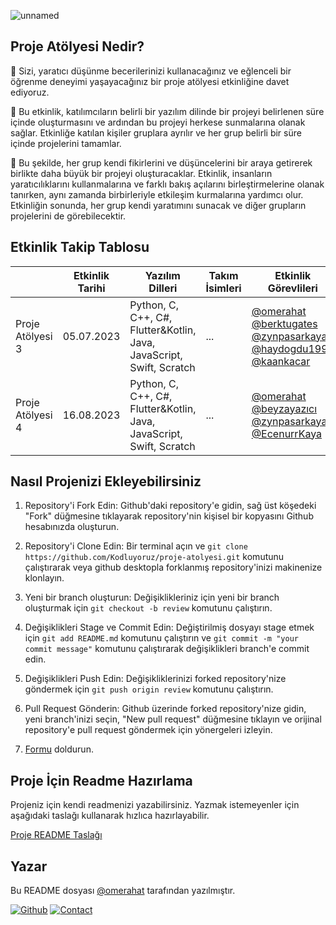 
![unnamed](https://github.com/Kodluyoruz/proje-atolyesi/assets/52050768/a0c10931-20cc-4ad5-b31a-7e38ed53a674)

## Proje Atölyesi Nedir?
🚀 Sizi, yaratıcı düşünme becerilerinizi kullanacağınız ve eğlenceli bir öğrenme deneyimi yaşayacağınız bir proje atölyesi etkinliğine davet ediyoruz.

📇 Bu etkinlik, katılımcıların belirli bir yazılım dilinde bir projeyi belirlenen süre içinde oluşturmasını ve ardından bu projeyi herkese sunmalarına olanak sağlar. Etkinliğe katılan kişiler gruplara ayrılır ve her grup belirli bir süre içinde projelerini tamamlar.

💌 Bu şekilde, her grup kendi fikirlerini ve düşüncelerini bir araya getirerek birlikte daha büyük bir projeyi oluşturacaklar. Etkinlik, insanların yaratıcılıklarını kullanmalarına ve farklı bakış açılarını birleştirmelerine olanak tanırken, aynı zamanda birbirleriyle etkileşim kurmalarına yardımcı olur. Etkinliğin sonunda, her grup kendi yaratımını sunacak ve diğer grupların projelerini de görebilecektir.

## Etkinlik Takip Tablosu
|                  | Etkinlik Tarihi   | Yazılım Dilleri                  | Takım İsimleri    | Etkinlik Görevlileri                                                                                                                                                                     |
|------------------|-------------------|----------------------------------|-------------------|------------------------------------------------------------------------------------------------------------------------------------------------------------------------------------------|
| Proje Atölyesi 3 | 05.07.2023        | Python, C, C++, C#, Flutter&Kotlin, Java, JavaScript, Swift, Scratch  | ...               | [@omerahat](https://github.com/omerahat) [@berktugates](https://github.com/berktugates) [@zynpasarkaya](https://github.com/zynpasarkaya) [@haydogdu1990](https://github.com/haydogdu1990) [@kaankacar](https://github.com/kaankacar) |
| Proje Atölyesi 4 | 16.08.2023 | Python, C, C++, C#, Flutter&Kotlin, Java, JavaScript, Swift, Scratch  | ...|  [@omerahat](https://github.com/omerahat) [@beyzayazıcı](https://github.com/beyzayaz/beyzayaz) [@zynpasarkaya](https://github.com/zynpasarkaya)  [@EcenurrKaya](https://github.com/EcenurrKaya)  |

## Nasıl Projenizi Ekleyebilirsiniz
1. Repository'i Fork Edin: Github'daki repository'e gidin, sağ üst köşedeki "Fork" düğmesine tıklayarak repository'nin kişisel bir kopyasını Github hesabınızda oluşturun.

2. Repository'i Clone Edin: Bir terminal açın ve ``` git clone https://github.com/Kodluyoruz/proje-atolyesi.git ``` komutunu çalıştırarak veya github desktopla forklanmış repository'inizi makinenize klonlayın.

3. Yeni bir branch oluşturun: Değişiklikleriniz için yeni bir branch oluşturmak için ``` git checkout -b review ``` komutunu çalıştırın.

4. Değişiklikleri Stage ve Commit Edin: Değiştirilmiş dosyayı stage etmek için ``` git add README.md ``` komutunu çalıştırın ve ``` git commit -m "your commit message" ``` komutunu çalıştırarak değişiklikleri branch'e commit edin.

5. Değişiklikleri Push Edin: Değişikliklerinizi forked repository'nize göndermek için ``` git push origin review ``` komutunu çalıştırın.

6. Pull Request Gönderin: Github üzerinde forked repository'nize gidin, yeni branch'inizi seçin, "New pull request" düğmesine tıklayın ve orijinal repository'e pull request göndermek için yönergeleri izleyin.

7. [Formu](https://forms.gle/mcqoBpeHBKmAfnzn6) doldurun.

## Proje İçin Readme Hazırlama

Projeniz için kendi readmenizi yazabilirsiniz. Yazmak istemeyenler için aşağıdaki taslağı kullanarak hızlıca hazırlayabilir.

[Proje README Taslağı](https://docs.google.com/document/d/1i6h_fZC1tds9_VKSwVKtfP2K-gvJvI7fmxGa6nYUNJc/edit?usp=sharing)


## Yazar

Bu README dosyası [@omerahat](https://github.com/omerahat) tarafından yazılmıştır.

[![Github](https://img.shields.io/badge/github-omerahat-red)](https://github.com/omerahat)
[![Contact](https://img.shields.io/badge/contact-linkedin-blue)](https://www.linkedin.com/in/omerahat/)

